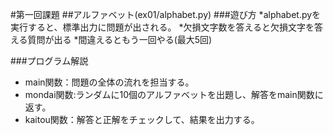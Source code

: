 #第一回課題
##アルファベット(ex01/alphabet.py)
###遊び方
*alphabet.pyを実行すると、標準出力に問題が出される。
*欠損文字数を答えると欠損文字を答える質問が出る
*間違えるともう一回やる(最大5回)

###プログラム解説
* main関数：問題の全体の流れを担当する。
* mondai関数:ランダムに10個のアルファベットを出題し、解答をmain関数に返す。
* kaitou関数：解答と正解をチェックして、結果を出力する。